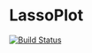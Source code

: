 # LassoPlot

[![Build Status](https://travis-ci.org/AsafManela/LassoPlot.jl.svg?branch=master)](https://travis-ci.org/AsafManela/LassoPlot.jl)
